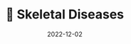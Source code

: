 ---
title: 💪 Skeletal Diseases
date: '2022-12-02'
type: book
weight: 403
commentable: true
_build:
  render: always
  list: never
show_breadcrumb: true
---